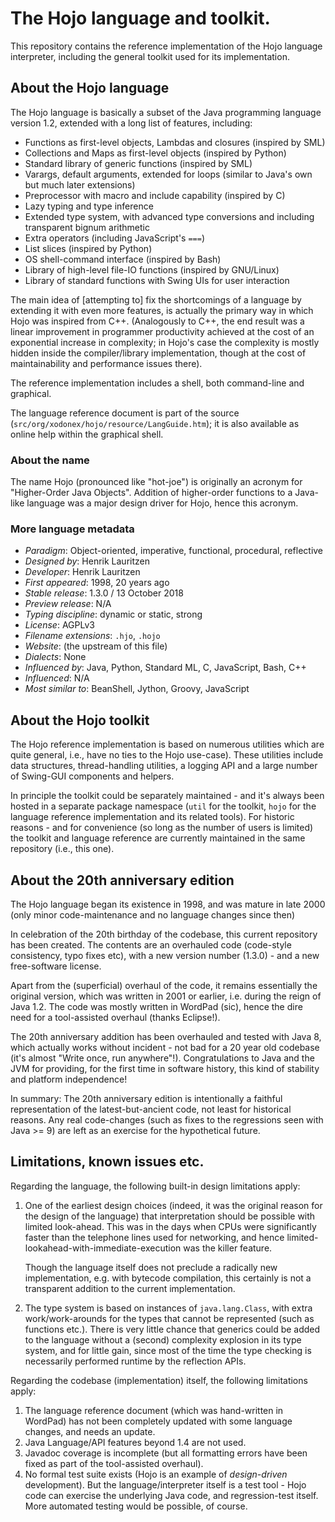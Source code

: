 # The Hojo language and toolkit.

This repository contains the reference implementation of the Hojo language
interpreter, including the general toolkit used for its implementation.

## About the Hojo language

The Hojo language is basically a subset of the Java programming language
version 1.2, extended with a long list of features, including:

  * Functions as first-level objects, Lambdas and closures (inspired by SML)
  * Collections and Maps as first-level objects (inspired by Python)
  * Standard library of generic functions (inspired by SML)
  * Varargs, default arguments, extended for loops
    (similar to Java's own but much later extensions)
  * Preprocessor with macro and include capability (inspired by C)
  * Lazy typing and type inference
  * Extended type system, with advanced type conversions and including
    transparent bignum arithmetic
  * Extra operators (including JavaScript's `===`)
  * List slices (inspired by Python)
  * OS shell-command interface (inspired by Bash)
  * Library of high-level file-IO functions (inspired by GNU/Linux)
  * Library of standard functions with Swing UIs for user interaction

The main idea of [attempting to] fix the shortcomings of a language by
extending it with even more features, is actually the primary way in which
Hojo was inspired from C++.
(Analogously to C++, the end result was a linear improvement in programmer
productivity achieved at the cost of an exponential increase in complexity;
in Hojo's case the complexity is mostly hidden inside the compiler/library
implementation, though at the cost of maintainability and performance
issues there).

The reference implementation includes a shell, both command-line and
graphical.

The language reference document is part of the source
(`src/org/xodonex/hojo/resource/LangGuide.htm`);
it is also available as online help within the graphical shell.


### About the name
The name Hojo (pronounced like "hot-joe") is originally an acronym for
"Higher-Order Java Objects". Addition of higher-order functions to a
Java-like language was a major design driver for Hojo, hence this acronym.


### More language metadata

  * _Paradigm_: Object-oriented, imperative, functional, procedural, reflective
  * _Designed by_: Henrik Lauritzen
  * _Developer_: Henrik Lauritzen
  * _First appeared_: 1998, 20 years ago
  * _Stable release_: 1.3.0 / 13 October 2018
  * _Preview release_: N/A
  * _Typing discipline_: dynamic or static, strong
  * _License_: AGPLv3
  * _Filename extensions_: `.hjo`, `.hojo`
  * _Website_: (the upstream of this file)
  * _Dialects_: None
  * _Influenced by_: Java, Python, Standard ML, C, JavaScript, Bash, C++
  * _Influenced_: N/A
  * _Most similar to_: BeanShell, Jython, Groovy, JavaScript


## About the Hojo toolkit
The Hojo reference implementation is based on numerous utilities which
are quite general, i.e., have no ties to the Hojo use-case).
These utilities include data structures, thread-handling utilities,
a logging API and a large number of Swing-GUI components and helpers.

In principle the toolkit could be separately maintained - and it's
always been hosted in a separate package namespace
(`util` for the toolkit, `hojo` for the language reference implementation
and its related tools).
For historic reasons - and for convenience (so long as the number of
users is limited) the toolkit and language reference are currently
maintained in the same repository (i.e., this one).


## About the 20th anniversary edition
The Hojo language began its existence in 1998, and was mature in
late 2000 (only minor code-maintenance and no language changes since then)


In celebration of the 20th birthday of the codebase, this current
repository has been created. The contents are an overhauled
code (code-style consistency, typo fixes etc),
with a new version number (1.3.0) - and a new free-software license.

Apart from the (superficial) overhaul of the code, it remains essentially
the original version, which was written in 2001 or earlier, i.e.
during the reign of Java 1.2.
The code was mostly written in WordPad (sic), hence the dire need for
a tool-assisted overhaul (thanks Eclipse!).

The 20th anniversary addition has been overhauled and tested with
Java 8, which actually works without incident - not bad for a 20
year old codebase (it's almost "Write once, run anywhere"!).
Congratulations to Java and the JVM for providing, for the first time
in software history, this kind of stability and platform independence!

In summary: The 20th anniversary edition is intentionally a faithful
representation of the latest-but-ancient code, not least for historical
reasons.
Any real code-changes (such as fixes to the regressions seen with Java >= 9)
are left as an exercise for the hypothetical future.


## Limitations, known issues etc.

Regarding the language, the following built-in design limitations apply:

  1. One of the earliest design choices (indeed, it was the original reason
     for the design of the language) that interpretation should be possible
     with limited look-ahead. This was in the days when CPUs were
     significantly faster than the telephone lines used for networking,
     and hence limited-lookahead-with-immediate-execution was the killer
     feature.

     Though the language itself does not preclude a radically new
     implementation, e.g. with bytecode compilation, this certainly is
     not a transparent addition to the current implementation.

  2. The type system is based on instances of `java.lang.Class`,
     with extra work/work-arounds for the types that cannot be represented
     (such as functions etc.).
     There is very little chance that generics could be added to the language
     without a (second) complexity explosion in its type system, and
     for little gain, since most of the time the type checking is necessarily
     performed runtime by the reflection APIs.

Regarding the codebase (implementation) itself, the following limitations
apply:

  1. The language reference document (which was hand-written in WordPad)
     has not been completely updated with some language changes, and
     needs an update.
  2. Java Language/API features beyond 1.4 are not used.
  3. Javadoc coverage is incomplete (but all formatting errors have been fixed
     as part of the tool-assisted overhaul).
  4. No formal test suite exists (Hojo is an example of _design-driven_
     development). But the language/interpreter itself is a test tool -
     Hojo code can exercise the underlying Java code, and regression-test
     itself. More automated testing would be possible, of course.
